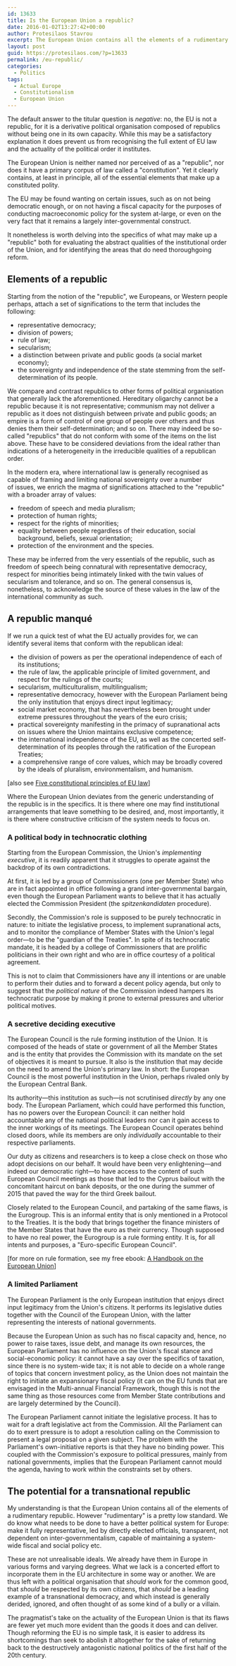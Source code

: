 ```yaml
---
id: 13633
title: Is the European Union a republic?
date: 2016-01-02T13:27:42+00:00
author: Protesilaos Stavrou
excerpt: The European Union contains all the elements of a rudimentary republic. It does, however, have some important shortcomings that prevent it from being a leading example of a transnational democracy.
layout: post
guid: https://protesilaos.com/?p=13633
permalink: /eu-republic/
categories:
  - Politics
tags:
  - Actual Europe
  - Constitutionalism
  - European Union
---
```

The default answer to the titular question is *negative*: no, the EU is not a republic, for it is a derivative political organisation composed of republics without being one in its own capacity. While this may be a satisfactory explanation it does prevent us from recognising the full extent of EU law and the actuality of the political order it institutes.

The European Union is neither named nor perceived of as a "republic", nor does it have a primary corpus of law called a "constitution". Yet it clearly contains, at least in principle, all of the essential elements that make up a constituted polity.

The EU may be found wanting on certain issues, such as on not being democratic enough, or on not having a fiscal capacity for the purposes of conducting macroeconomic policy for the system at-large, or even on the very fact that it remains a largely inter-governmental construct.

It nonetheless is worth delving into the specifics of what may make up a "republic" both for evaluating the abstract qualities of the institutional order of the Union, and for identifying the areas that do need thoroughgoing reform.

## Elements of a republic

Starting from the notion of the "republic", we Europeans, or Western people perhaps, attach a set of significations to the term that includes the following:

  * representative democracy;
  * division of powers;
  * rule of law;
  * secularism;
  * a distinction between private and public goods (a social market economy);
  * the sovereignty and independence of the state stemming from the self-determination of its people.

We compare and contrast republics to other forms of political organisation that generally lack the aforementioned. Hereditary oligarchy cannot be a republic because it is not representative; communism may not deliver a republic as it does not distinguish between private and public goods; an empire is a form of control of one group of people over others and thus denies them their self-determination; and so on. There may indeed be so-called "republics" that do not conform with some of the items on the list above. These have to be considered deviations from the ideal rather than indications of a heterogeneity in the irreducible qualities of a republican order.

In the modern era, where international law is generally recognised as capable of framing and limiting national sovereignty over a number of issues, we enrich the magma of significations attached to the "republic" with a broader array of values:

  * freedom of speech and media pluralism;
  * protection of human rights;
  * respect for the rights of minorities;
  * equality between people regardless of their education, social background, beliefs, sexual orientation;
  * protection of the environment and the species.

These may be inferred from the very essentials of the republic, such as freedom of speech being connatural with representative democracy, respect for minorities being intimately linked with the twin values of secularism and tolerance, and so on. The general consensus is, nonetheless, to acknowledge the source of these values in the law of the international community as such.

## A republic manqué

If we run a quick test of what the EU actually provides for, we can identify several items that conform with the republican ideal:

  * the division of powers as per the operational independence of each of its institutions;
  * the rule of law, the applicable principle of limited government, and respect for the rulings of the courts;
  * secularism, multiculturalism, multilingualism;
  * representative democracy, however with the European Parliament being the only institution that enjoys direct input legitimacy;
  * social market economy, that has nevertheless been brought under extreme pressures throughout the years of the euro crisis;
  * practical sovereignty manifesting in the primacy of supranational acts on issues where the Union maintains exclusive competence;
  * the international independence of the EU, as well as the concerted self-determination of its peoples through the ratification of the European Treaties;
  * a comprehensive range of core values, which may be broadly covered by the ideals of pluralism, environmentalism, and humanism.

[also see [Five constitutional principles of EU law](/five-principles-eu-law/)]

Where the European Union deviates from the generic understanding of the republic is in the specifics. It is there where one may find institutional arrangements that leave something to be desired, and, most importantly, it is there where constructive criticism of the system needs to focus on.

### A political body in technocratic clothing

Starting from the European Commission, the Union's *implementing executive*, it is readily apparent that it struggles to operate against the backdrop of its own contradictions.

At first, it is led by a group of Commissioners (one per Member State) who are in fact appointed in office following a grand inter-governmental bargain, even though the European Parliament wants to believe that it has actually elected the Commission President (the *spitzenkandidaten* procedure).

Secondly, the Commission's role is supposed to be purely technocratic in nature: to initiate the legislative process, to implement supranational acts, and to monitor the compliance of Member States with the Union's legal order—to be the "guardian of the Treaties". In spite of its technocratic mandate, it is headed by a college of Commissioners that are prolific politicians in their own right and who are in office courtesy of a political agreement.

This is not to claim that Commissioners have any ill intentions or are unable to perform their duties and to forward a decent policy agenda, but only to suggest that the *political nature* of the Commission indeed hampers its technocratic purpose by making it prone to external pressures and ulterior political motives.

### A secretive deciding executive

The European Council is the rule forming institution of the Union. It is composed of the heads of state or government of all the Member States and is the entity that provides the Commission with its mandate on the set of objectives it is meant to pursue. It also is the institution that may decide on the need to amend the Union's primary law. In short: the European Council is the most powerful institution in the Union, perhaps rivaled only by the European Central Bank.

Its authority—this institution as such—is not scrutinised *directly* by any one body. The European Parliament, which could have performed this function, has no powers over the European Council: it can neither hold accountable any of the national political leaders nor can it gain access to the inner workings of its meetings. The European Council operates behind closed doors, while its members are only *individually* accountable to their respective parliaments.

Our duty as citizens and researchers is to keep a close check on those who adopt decisions on our behalf. It would have been very enlightening—and indeed our democratic right—to have access to the content of such European Council meetings as those that led to the Cyprus bailout with the concomitant haircut on bank deposits, or the one during the summer of 2015 that paved the way for the third Greek bailout.

Closely related to the European Council, and partaking of the same flaws, is the Eurogroup. This is an informal entity that is only mentioned in a Protocol to the Treaties. It is the body that brings together the finance ministers of the Member States that have the euro as their currency. Though supposed to have no real power, the Eurogroup is a rule forming entity. It is, for all intents and purposes, a "Euro-specific European Council".

[for more on rule formation, see my free ebook: [A Handbook on the European Union](/euhandbook/)]

### A limited Parliament

The European Parliament is the only European institution that enjoys direct input legitimacy from the Union's citizens. It performs its legislative duties together with the Council of the European Union, with the latter representing the interests of national governments.

Because the European Union as such has no fiscal capacity and, hence, no power to raise taxes, issue debt, and manage its own resources, the European Parliament has no influence on the Union's fiscal stance and social-economic policy: it cannot have a say over the specifics of taxation, since there is no system-wide tax; it is not able to decide on a whole range of topics that concern investment policy, as the Union does not maintain the right to initiate an expansionary fiscal policy (it can on the EU funds that are envisaged in the Multi-annual Financial Framework, though this is not the same thing as those resources come from Member State contributions and are largely determined by the Council).

The European Parliament cannot initiate the legislative process. It has to wait for a draft legislative act from the Commission. All the Parliament can do to exert pressure is to adopt a resolution calling on the Commission to present a legal proposal on a given subject. The problem with the Parliament's own-initiative reports is that they have no binding power. This coupled with the Commission's exposure to political pressures, mainly from national governments, implies that the European Parliament cannot mould the agenda, having to work within the constraints set by others.

## The potential for a transnational republic

My understanding is that the European Union contains all of the elements of a rudimentary republic. However "rudimentary" is a pretty low standard. We do know what needs to be done to have a better political system for Europe: make it fully representative, led by directly elected officials, transparent, not dependent on inter-governmentalism, capable of maintaining a system-wide fiscal and social policy etc.

These are not unrealisable ideals. We already have them in Europe in various forms and varying degrees. What we lack is a concerted effort to incorporate them in the EU architecture in some way or another. We are thus left with a political organisation that *should* work for the common good, that *should* be respected by its own citizens, that *should* be a leading example of a transnational democracy, and which instead is generally derided, ignored, and often thought of as some kind of a bully or a villain.

The pragmatist's take on the actuality of the European Union is that its flaws are fewer yet much more evident than the goods it does and can deliver. Though reforming the EU is no simple task, it is easier to address its shortcomings than seek to abolish it altogether for the sake of returning back to the destructively antagonistic national politics of the first half of the 20th century.
